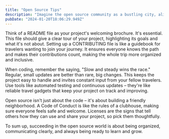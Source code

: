 ```yaml
---
title: "Open Source Tips"
description: "Imagine the open source community as a bustling city, alive with people sharing, learning, and creating together. It's an exciting place for both experienced developers and newcomers. Like any new adventure, knowing a few essential tips can make your journey smoother and more rewarding."
pubDate: "2024-01-20T18:06:29.949Z"
---
```


Think of a README file as your project's welcoming brochure. It's essential. This file should give a clear tour of your project, highlighting its goals and what it's not about. Setting up a CONTRIBUTING file is like a guidebook for travelers wanting to join your journey. It ensures everyone knows the path and makes their contributions count, making the whole trip more organized and inclusive.

When coding, remember the saying, "Slow and steady wins the race." Regular, small updates are better than rare, big changes. This keeps the project easy to handle and invites constant input from your fellow travelers. Use tools like automated testing and continuous updates – they're like reliable travel gadgets that keep your project on track and improving.

Open source isn't just about the code – it's about building a friendly neighborhood. A Code of Conduct is like the rules of a clubhouse, making sure everyone feels safe and welcome. Licenses are the signs that tell others how they can use and share your project, so pick them thoughtfully.

To sum up, succeeding in the open source world is about being organized, communicating clearly, and always being ready to learn and grow.
